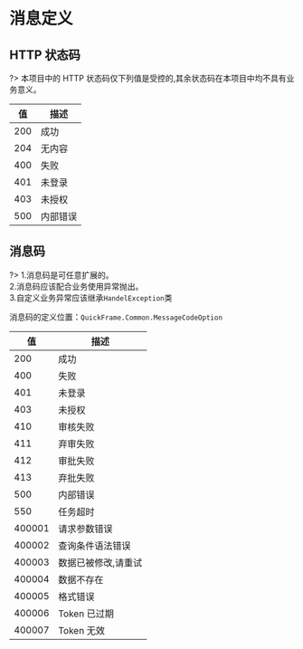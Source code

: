 ﻿# 消息定义

## HTTP 状态码

?> 本项目中的 HTTP 状态码仅下列值是受控的,其余状态码在本项目中均不具有业务意义。

| 值  | 描述     |
| --- | -------- |
| 200 | 成功     |
| 204 | 无内容   |
| 400 | 失败     |
| 401 | 未登录   |
| 403 | 未授权   |
| 500 | 内部错误 |

## 消息码

?> 1.消息码是可任意扩展的。  
2.消息码应该配合业务使用异常抛出。  
3.自定义业务异常应该继承`HandelException`类

消息码的定义位置：`QuickFrame.Common.MessageCodeOption`

| 值     | 描述                |
| ------ | ------------------- |
| 200    | 成功                |
| 400    | 失败                |
| 401    | 未登录              |
| 403    | 未授权              |
| 410    | 审核失败            |
| 411    | 弃审失败            |
| 412    | 审批失败            |
| 413    | 弃批失败            |
| 500    | 内部错误            |
| 550    | 任务超时            |
| 400001 | 请求参数错误        |
| 400002 | 查询条件语法错误    |
| 400003 | 数据已被修改,请重试 |
| 400004 | 数据不存在          |
| 400005 | 格式错误            |
| 400006 | Token 已过期        |
| 400007 | Token 无效          |
